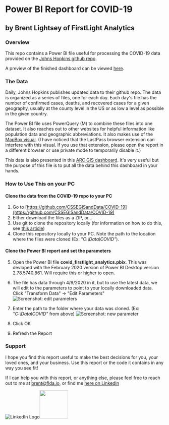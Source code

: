 # Power BI Report for COVID-19
## by Brent Lightsey of FirstLight Analytics

### Overview
This repo contains a Power BI file useful for processing the COVID-19 data provided on the [Johns Hopkins github repo](https://github.com/CSSEGISandData/COVID-19). 

A preview of the finished dashboard can be viewed [here](https://app.powerbi.com/view?r=eyJrIjoiMzVkNGY5NzYtMmQxMS00YmI4LTk1YWUtYmQ4MmU0Y2M4ODg3IiwidCI6Ijg3YzgyMjg3LWRkOGMtNGEzZC1hNzFhLWUxMTc0ZDdiOTgxYyIsImMiOjF9). 

### The Data
Daily, Johns Hopkins publishes updated data to their github repo. The data is organized as a series of files, one for each day. Each day's file has the number of confirmed cases, deaths, and recovered cases for a given geography, usually at the county level in the US or as low a level as possible in the given country.

The Power BI file uses PowerQuery (M) to combine these files into one dataset. It also reaches out to other websites for helpful information like population data and geographic abbreviations. It also makes use of the [MapBox visual](https://docs.mapbox.com/help/troubleshooting/integrate-mapbox-visual-with-power-bi/). (I have noticed that the LastPass browser extension can interfere with this visual. If you use that extension, please open the report in a different browser or use private mode to temporarily disable it.)

This data is also presented in this [ARC GIS dashboard](https://www.arcgis.com/apps/opsdashboard/index.html#/bda7594740fd40299423467b48e9ecf6). It's very useful but the purpose of this file is to put all the data behind this dashboard in your hands.

### How to Use This on your PC
#### Clone the data from the COVID-19 repo to your PC
1. Go to [https://github.com/CSSEGISandData/COVID-19](https://github.com/CSSEGISandData/COVID-19)
2. Either download the files as a ZIP, or...
3. Use git to clone the repository locally (for information on how to do this, see [this article](https://help.github.com/en/github/creating-cloning-and-archiving-repositories/cloning-a-repository))
4. Clone this repository locally to your PC. Note the path to the location where the files were cloned (Ex: _"C:\Data\COVID"_).

#### Clone the Power BI report and set the parameters

5. Open the Power BI file **covid\_firstlight\_analytics.pbix**. This was devloped with the February 2020 version of Power BI Desktop version 2.78.5740.861. Will require this or higher to open.
6. The file has data through 4/9/2020 in it, but to use the latest data, we will edit to the parameters to point to your locally downloaded data. Click "Transform Data" -> "Edit Parameters" 
![Screenshot: edit parameters](http://firstlightanalytics.com/wp-content/uploads/2020/04/2020-04-10_11-00-17.png)
7. Enter the path to the folder where your data was cloned. (Ex: _"C:\Data\COVID"_ from above)
![Screenshot: new parameter](http://firstlightanalytics.com/wp-content/uploads/2020/04/2020-04-10_11-00-34.png)

8. Click OK
9. Refresh the Report


### Support
I hope you find this report useful to make the best decisions for you, your loved ones, and your business. Use this report or the code it contains in any way you see fit!

If I can help you with this report, or anything else, please feel free to reach out to me at [brent@flda.io](mailto:brent@flda.io), or find me [here on LinkedIn](https://www.linkedin.com/in/brentlightsey/) 

![LinkedIn Logo](https://content.linkedin.com/content/dam/me/business/en-us/amp/brand-site/v2/bg/LI-Bug.svg.original.svg)<a href="http://firstlightanalytics.com"><img src="http://firstlightanalytics.com/wp-content/uploads/2020/04/IconTranspColor-12.png" width="90" /></a>





